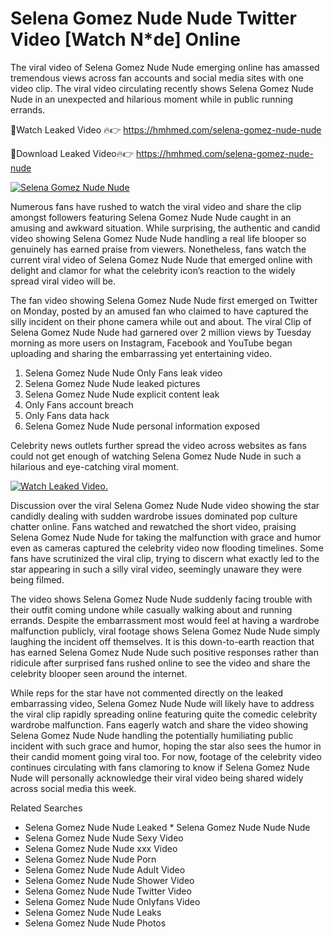 ﻿# Selena Gomez Nude Nude Twitter Video [Watch N*de] Online

The viral video of ﻿Selena Gomez Nude Nude emerging online has amassed tremendous views across fan accounts and social media sites with one video clip. The viral video circulating recently shows ﻿Selena Gomez Nude Nude in an unexpected and hilarious moment while in public running errands. 

🔴Watch Leaked Video 🔥👉  https://hmhmed.com/selena-gomez-nude-nude 

🔴Download Leaked Video🔥👉  https://hmhmed.com/selena-gomez-nude-nude 

[![Selena Gomez Nude Nude](https://i.imgur.com/dJHk4Zq.gif)](https://hmhmed.com/selena-gomez-nude-nude)

Numerous fans have rushed to watch the viral video and share the clip amongst followers featuring ﻿Selena Gomez Nude Nude caught in an amusing and awkward situation. While surprising, the authentic and candid video showing ﻿Selena Gomez Nude Nude handling a real life blooper so genuinely has earned praise from viewers. Nonetheless, fans watch the current viral video of ﻿Selena Gomez Nude Nude that emerged online with delight and clamor for what the celebrity icon’s reaction to the widely spread viral video will be.

The fan video showing ﻿Selena Gomez Nude Nude first emerged on Twitter on Monday, posted by an amused fan who claimed to have captured the silly incident on their phone camera while out and about. The viral Clip of ﻿Selena Gomez Nude Nude had garnered over 2 million views by Tuesday morning as more users on Instagram, Facebook and YouTube began uploading and sharing the embarrassing yet entertaining video. 

1. ﻿Selena Gomez Nude Nude Only Fans leak video
2. ﻿Selena Gomez Nude Nude leaked pictures
3. ﻿Selena Gomez Nude Nude explicit content leak
4. Only Fans account breach
5. Only Fans data hack
6. ﻿Selena Gomez Nude Nude personal information exposed

Celebrity news outlets further spread the video across websites as fans could not get enough of watching ﻿Selena Gomez Nude Nude in such a hilarious and eye-catching viral moment. 

[![Watch Leaked Video.](https://miro.medium.com/v2/resize:fit:828/format:webp/1*cilzJN44JGOrTw9NJCrNHA.gif "Watch Leaked Video")](https://hmhmed.com/selena-gomez-nude-nude)

Discussion over the viral ﻿Selena Gomez Nude Nude video showing the star candidly dealing with sudden wardrobe issues dominated pop culture chatter online. Fans watched and rewatched the short video, praising ﻿Selena Gomez Nude Nude for taking the malfunction with grace and humor even as cameras captured the celebrity video now flooding timelines. Some fans have scrutinized the viral clip, trying to discern what exactly led to the star appearing in such a silly viral video, seemingly unaware they were being filmed.

The video shows ﻿Selena Gomez Nude Nude suddenly facing trouble with their outfit coming undone while casually walking about and running errands. Despite the embarrassment most would feel at having a wardrobe malfunction publicly, viral footage shows ﻿Selena Gomez Nude Nude simply laughing the incident off themselves. It is this down-to-earth reaction that has earned ﻿Selena Gomez Nude Nude such positive responses rather than ridicule after surprised fans rushed online to see the video and share the celebrity blooper seen around the internet.  

While reps for the star have not commented directly on the leaked embarrassing video, ﻿Selena Gomez Nude Nude will likely have to address the viral clip rapidly spreading online featuring quite the comedic celebrity wardrobe malfunction. Fans eagerly watch and share the video showing ﻿Selena Gomez Nude Nude handling the potentially humiliating public incident with such grace and humor, hoping the star also sees the humor in their candid moment going viral too. For now, footage of the celebrity video continues circulating with fans clamoring to know if ﻿Selena Gomez Nude Nude will personally acknowledge their viral video being shared widely across social media this week.

Related Searches
* ﻿Selena Gomez Nude Nude Leaked
﻿* Selena Gomez Nude Nude Nude
* ﻿Selena Gomez Nude Nude Sexy Video
* ﻿Selena Gomez Nude Nude xxx Video
* ﻿Selena Gomez Nude Nude Porn
* ﻿Selena Gomez Nude Nude Adult Video
* ﻿Selena Gomez Nude Nude Shower Video
* ﻿Selena Gomez Nude Nude Twitter Video
* ﻿Selena Gomez Nude Nude Onlyfans Video
* ﻿Selena Gomez Nude Nude Leaks
* ﻿Selena Gomez Nude Nude Photos
